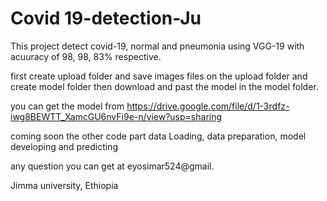 # Covid 19-detection-Ju

This project detect covid-19, normal and pneumonia using VGG-19 with acuuracy of 98, 98, 83% respective.

first create upload folder and save images files on the upload folder and create model folder then download and past the model in the model folder.

you can get the model from https://drive.google.com/file/d/1-3rdfz-iwg8BEWTT_XamcGU6nvFi9e-n/view?usp=sharing

coming soon the other code part data Loading, data preparation, model developing and predicting 

any question you can get at eyosimar524@gmail.

Jimma university, Ethiopia
